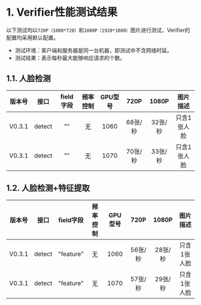 # 1. Verifier性能测试结果

以下测试均以`720P（1080*720）`和`1080P（1920*1080）`图片进行测试，Verifier的配置均采用默认配置。

- 测试环境：客户端和服务器是同一台机器，即测试中不含网络时延。
- 测试结果：表示每秒最大能够响应请求的个数。

## 1.1. 人脸检测

|版本号|接口|field字段|频率控制|GPU型号|720P|1080P|图片描述|
|:---:|:---:|:---:|:---:|:---:|:---:|:---:|:---:|
|V0.3.1|detect|""|无|1060|68张/秒|32张/秒|只含1张人脸|
|V0.3.1|detect|""|无|1070|70张/秒|33张/秒|只含1张人脸|

## 1.2. 人脸检测+特征提取

|版本号|接口|field字段|频率控制|GPU型号|720P|1080P|图片描述|
|:---:|:---:|:---:|:---:|:---:|:---:|:---:|:---:|
|V0.3.1|detect|"feature"|无|1060|56张/秒|28张/秒|只含1张人脸|
|V0.3.1|detect|"feature"|无|1070|57张/秒|29张/秒|只含1张人脸|